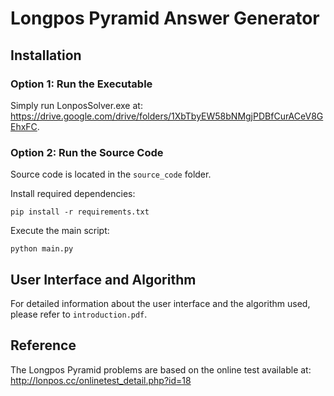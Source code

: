 # Longpos Pyramid Answer Generator

## Installation

### Option 1: Run the Executable
Simply run LonposSolver.exe at: https://drive.google.com/drive/folders/1XbTbyEW58bNMgjPDBfCurACeV8GEhxFC.

### Option 2: Run the Source Code
Source code is located in the `source_code` folder.

Install required dependencies: 
```
pip install -r requirements.txt
```
Execute the main script: 
```
python main.py
```
## User Interface and Algorithm

For detailed information about the user interface and the algorithm used, please refer to `introduction.pdf`.

## Reference

The Longpos Pyramid problems are based on the online test available at:
http://lonpos.cc/onlinetest_detail.php?id=18
